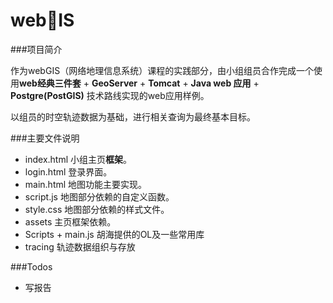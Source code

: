 # web🐔IS

###项目简介

作为webGIS（网络地理信息系统）课程的实践部分，由小组组员合作完成一个使用**web经典三件套** + **GeoServer** + **Tomcat** + **Java web 应用** + **Postgre(PostGIS)** 技术路线实现的web应用样例。

以组员的时空轨迹数据为基础，进行相关查询为最终基本目标。

###主要文件说明

- index.html 小组主页**框架**。
- login.html 登录界面。
- main.html 地图功能主要实现。
- script.js 地图部分依赖的自定义函数。
- style.css 地图部分依赖的样式文件。
- assets 主页框架依赖。
- Scripts + main.js 胡海提供的OL及一些常用库
- tracing 轨迹数据组织与存放

###Todos

- 写报告
